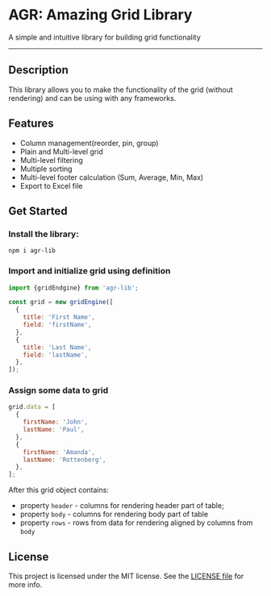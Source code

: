 # AGR: Amazing Grid Library

A simple and intuitive library for building grid functionality

---

## Description

This library allows you to make the functionality of the grid (without rendering) and can be using with any frameworks.

## Features

- Column management(reorder, pin, group)
- Plain and Multi-level grid
- Multi-level filtering
- Multiple sorting
- Multi-level footer calculation (Sum, Average, Min, Max)
- Export to Excel file

## Get Started

### Install the library:

`npm i agr-lib`

### Import and initialize grid using definition

```javascript
import {gridEndgine} from 'agr-lib';

const grid = new gridEngine([
  {
    title: 'First Name',
    field: 'firstName',
  },
  {
    title: 'Last Name',
    field: 'lastName',
  },
]);
```

### Assign some data to grid

```javascript
grid.data = [
  {
    firstName: 'John',
    lastName: 'Paul',
  },
  {
    firstName: 'Amanda',
    lastName: 'Rottenberg',
  },
];
```

After this grid object contains:

- property `header` - columns for rendering header part of table;
- property `body` - columns for rendering body part of table
- property `rows` - rows from data for rendering aligned by columns from `body`

## License

This project is licensed under the MIT license. See the [LICENSE file](LICENSE.txt) for more info.
